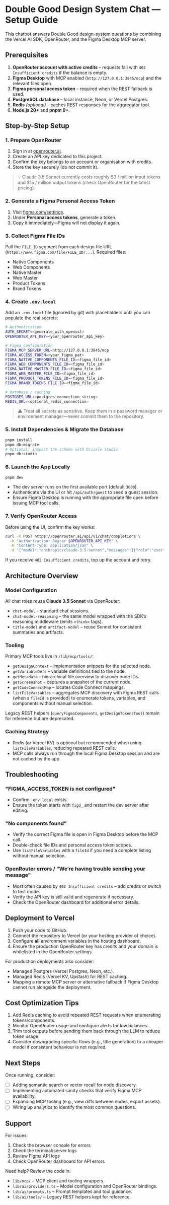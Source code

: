 # Double Good Design System Chat — Setup Guide

This chatbot answers Double Good design-system questions by combining the Vercel AI SDK, OpenRouter, and the Figma Desktop MCP server.

## Prerequisites

1. **OpenRouter account with active credits** – requests fail with `402 Insufficient credits` if the balance is empty.
2. **Figma Desktop** with MCP enabled (`http://127.0.0.1:3845/mcp`) and the relevant files open.
3. **Figma personal access token** – required when the REST fallback is used.
4. **PostgreSQL database** – local instance, Neon, or Vercel Postgres.
5. **Redis** *(optional)* – caches REST responses for the aggregator tool.
6. **Node.js 20+** and **pnpm 9+**.

## Step-by-Step Setup

### 1. Prepare OpenRouter

1. Sign in at [openrouter.ai](https://openrouter.ai).
2. Create an API key dedicated to this project.
3. Confirm the key belongs to an account or organisation with credits.
4. Store the key securely (do not commit it).

> 💡 Claude 3.5 Sonnet currently costs roughly $3 / million input tokens and $15 / million output tokens (check OpenRouter for the latest pricing).

### 2. Generate a Figma Personal Access Token

1. Visit [figma.com/settings](https://www.figma.com/settings).
2. Under **Personal access tokens**, generate a token.
3. Copy it immediately—Figma will not display it again.

### 3. Collect Figma File IDs

Pull the `FILE_ID` segment from each design file URL (`https://www.figma.com/file/FILE_ID/...`). Required files:
- Native Components
- Web Components
- Native Master
- Web Master
- Product Tokens
- Brand Tokens

### 4. Create `.env.local`

Add an `.env.local` file (ignored by git) with placeholders until you can populate the real secrets:

```bash
# Authentication
AUTH_SECRET=<generate_with_openssl>
OPENROUTER_API_KEY=<your_openrouter_api_key>

# Figma configuration
FIGMA_MCP_SERVER_URL=http://127.0.0.1:3845/mcp
FIGMA_ACCESS_TOKEN=<your_figma_pat>
FIGMA_NATIVE_COMPONENTS_FILE_ID=<figma_file_id>
FIGMA_WEB_COMPONENTS_FILE_ID=<figma_file_id>
FIGMA_NATIVE_MASTER_FILE_ID=<figma_file_id>
FIGMA_WEB_MASTER_FILE_ID=<figma_file_id>
FIGMA_PRODUCT_TOKENS_FILE_ID=<figma_file_id>
FIGMA_BRAND_TOKENS_FILE_ID=<figma_file_id>

# Database / caching
POSTGRES_URL=<postgres_connection_string>
REDIS_URL=<optional_redis_connection>
```

> ⚠️ Treat all secrets as sensitive. Keep them in a password manager or environment manager—never commit them to the repository.

### 5. Install Dependencies & Migrate the Database

```bash
pnpm install
pnpm db:migrate
# Optional: inspect the schema with Drizzle Studio
pnpm db:studio
```

### 6. Launch the App Locally

```bash
pnpm dev
```

- The dev server runs on the first available port (default `3000`).
- Authenticate via the UI or hit `/api/auth/guest` to seed a guest session.
- Ensure Figma Desktop is running with the appropriate file open before issuing MCP tool calls.

### 7. Verify OpenRouter Access

Before using the UI, confirm the key works:

```bash
curl -X POST https://openrouter.ai/api/v1/chat/completions \
  -H "Authorization: Bearer $OPENROUTER_API_KEY" \
  -H "Content-Type: application/json" \
  -d '{"model":"anthropic/claude-3.5-sonnet","messages":[{"role":"user","content":"ping"}]}'
```

If you receive `402 Insufficient credits`, top up the account and retry.

## Architecture Overview

### Model Configuration

All chat roles reuse **Claude 3.5 Sonnet** via OpenRouter:
- `chat-model` – standard chat sessions.
- `chat-model-reasoning` – the same model wrapped with the SDK’s reasoning middleware (emits `<think>` tags).
- `title-model` and `artifact-model` – reuse Sonnet for consistent summaries and artifacts.

### Tooling

Primary MCP tools live in `/lib/mcp/tools/`:
- `getDesignContext` – implementation snippets for the selected node.
- `getVariableDefs` – variable definitions tied to the node.
- `getMetadata` – hierarchical file overview to discover node IDs.
- `getScreenshot` – captures a snapshot of the current node.
- `getCodeConnectMap` – locates Code Connect mappings.
- `listFileVariables` – aggregates MCP discovery with Figma REST calls (when a `fileId` is provided) to enumerate tokens, variables, and components without manual selection.

Legacy REST helpers (`queryFigmaComponents`, `getDesignTokensTool`) remain for reference but are deprecated.

### Caching Strategy

- Redis (or Vercel KV) is optional but recommended when using `listFileVariables`, reducing repeated REST calls.
- MCP calls always run through the local Figma Desktop session and are not cached by the app.

## Troubleshooting

### "FIGMA_ACCESS_TOKEN is not configured"
- Confirm `.env.local` exists.
- Ensure the token starts with `figd_` and restart the dev server after editing.

### "No components found"
- Verify the correct Figma file is open in Figma Desktop before the MCP call.
- Double-check file IDs and personal access token scopes.
- Use `listFileVariables` with a `fileId` if you need a complete listing without manual selection.

### OpenRouter errors / "We’re having trouble sending your message"
- Most often caused by `402 Insufficient credits` – add credits or switch to test mode.
- Verify the API key is still valid and regenerate if necessary.
- Check the OpenRouter dashboard for additional error details.

## Deployment to Vercel

1. Push your code to GitHub.
2. Connect the repository to Vercel (or your hosting provider of choice).
3. Configure **all** environment variables in the hosting dashboard.
4. Ensure the production OpenRouter key has credits and your domain is whitelisted in the OpenRouter settings.

For production deployments also consider:
- Managed Postgres (Vercel Postgres, Neon, etc.).
- Managed Redis (Vercel KV, Upstash) for REST caching.
- Mapping a remote MCP server or alternative fallback if Figma Desktop cannot run alongside the deployment.

## Cost Optimization Tips

1. Add Redis caching to avoid repeated REST requests when enumerating tokens/components.
2. Monitor OpenRouter usage and configure alerts for low balances.
3. Trim tool outputs before sending them back through the LLM to reduce token usage.
4. Consider downgrading specific flows (e.g., title generation) to a cheaper model if consistent behaviour is not required.

## Next Steps

Once running, consider:
- [ ] Adding semantic search or vector recall for node discovery.
- [ ] Implementing automated sanity checks that verify Figma MCP availability.
- [ ] Expanding MCP tooling (e.g., view diffs between nodes, export assets).
- [ ] Wiring up analytics to identify the most common questions.

## Support

For issues:
1. Check the browser console for errors
2. Check the terminal/server logs
3. Review Figma API logs
4. Check OpenRouter dashboard for API errors

Need help? Review the code in:
- `lib/mcp/` – MCP client and tooling wrappers.
- `lib/ai/providers.ts` – Model configuration and OpenRouter bindings.
- `lib/ai/prompts.ts` – Prompt templates and tool guidance.
- `lib/ai/tools/` – Legacy REST helpers kept for reference.
